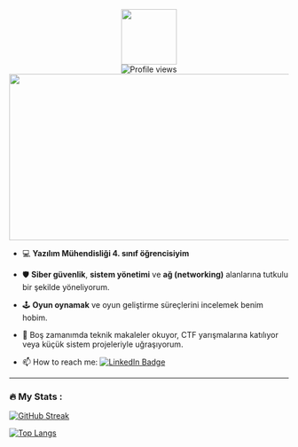 <div id="header" align="center">
  <img src="https://media.giphy.com/media/M9gbBd9nbDrOTu1Mqx/giphy.gif" width="100"/>
  
  <div>
    <img src="https://komarev.com/ghpvc/?username=AlperTimucinAkyol&style=flat-square&color=blue" alt="Profile views"/>
  </div>
  <!--
  <h1>
    hey there
    <img src="https://media.giphy.com/media/hvRJCLFzcasrR4ia7z/giphy.gif" width="30px"/>
  </h1>
  -->
</div>

<div align="center">
  <img src="https://media.giphy.com/media/dWesBcTLavkZuG35MI/giphy.gif" width="600" height="300"/>
</div>

- :computer: **Yazılım Mühendisliği 4. sınıf öğrencisiyim** 
- :shield: **Siber güvenlik**, **sistem yönetimi** ve **ağ (networking)** alanlarına tutkulu bir şekilde yöneliyorum.  
- :joystick: **Oyun oynamak** ve oyun geliştirme süreçlerini incelemek benim hobim.  
- :book: Boş zamanımda teknik makaleler okuyor, CTF yarışmalarına katılıyor veya küçük sistem projeleriyle uğraşıyorum.

- :mailbox: How to reach me:
[![LinkedIn Badge](https://img.shields.io/badge/-Alper_Timucin_Akyol-blue?style=flat&logo=linkedin&logoColor=white)](https://www.linkedin.com/in/alpertimucinakyol/)

---

### :fire: My Stats :

[![GitHub Streak](https://streak-stats.demolab.com?user=AlperTimucinAkyol&theme=dark&background=000000)](https://git.io/streak-stats)

[![Top Langs](https://github-readme-stats.vercel.app/api/top-langs/?username=AlperTimucinAkyol&layout=compact)](https://github.com/anuraghazra/github-readme-stats)
